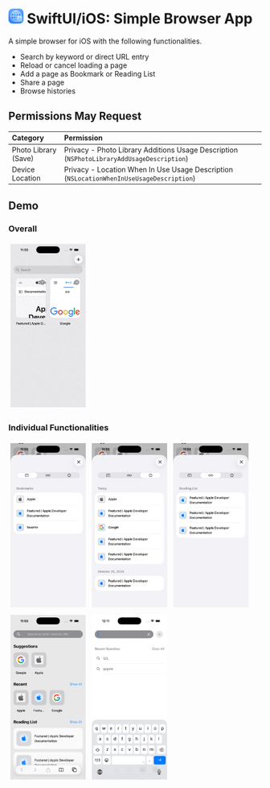 # <img src="./DocumentAssets/icon.png" alt="logo" width="30px" height="30px" /> SwiftUI/iOS: Simple Browser App


A simple browser for iOS with the following functionalities.

- Search by keyword or direct URL entry
- Reload or cancel loading a page
- Add a page as Bookmark or Reading List
- Share a page
- Browse histories


## Permissions May Request

| Category             | Permission                                                                                |
| :------------------- | :---------------------------------------------------------------------------------------- |
| Photo Library (Save) | Privacy - Photo Library Additions Usage Description (`NSPhotoLibraryAddUsageDescription`) |
| Device Location      | Privacy - Location When In Use Usage Description (`NSLocationWhenInUseUsageDescription`)  |


## Demo

### Overall
<img src="./DocumentAssets/overall.gif" alt="overall" width="150px" style="padding:4px"/>


### Individual Functionalities

<div style="margin-bottom: 4px">
  <img src="./DocumentAssets/bookmark.png" alt="bookmark" width="150px" style="padding:4px"/>
  <img src="./DocumentAssets/history.png" alt="bookmark" width="150px" style="padding:4px"/>
  <img src="./DocumentAssets/readingList.png" alt="bookmark" width="150px" style="padding:4px"/>
</div>

<div>
  <img src="./DocumentAssets/startPage.png" alt="bookmark" width="150px" style="padding:4px"/>
  <img src="./DocumentAssets/search.png" alt="bookmark" width="150px" style="padding:4px"/>
</div>
